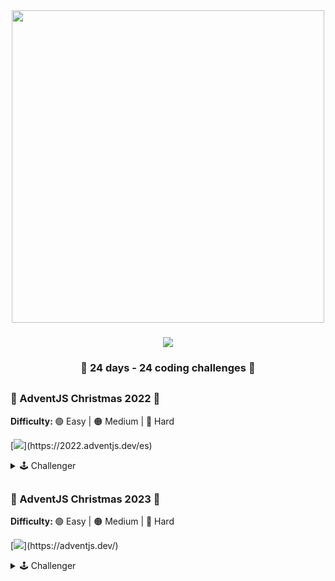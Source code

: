 <div align="center">
    <img width="500" src="https://i.imgur.com/EqNt0FH.png"/>
</div>

###

<div align="center">
   <img src="https://img.shields.io/badge/Challenge created by-Midudev-fdc43f?)](https://2022.adventjs.dev/es"/>
</div>

<div align="center">
    <h3> 🎁 24 days - 24 coding challenges 🎁</h3>
</div>

##

### 🎄 AdventJS Christmas 2022 🎄

<b>Difficulty: </b> 🟢 Easy | 🟠 Medium | 🔴 Hard

[![](https://img.shields.io/badge/Website-Adventjs.2022-fdc43f?)](https://2022.adventjs.dev/es)

<details hide>

<summary>🕹️ Challenger</summary>

|  #  |                                 Img                                  |                 Title                  | Difficulty |             Challenge             |                   Solution                   |
| :-: | :------------------------------------------------------------------: | :------------------------------------: | :--------: | :-------------------------------: | :------------------------------------------: |
| 01  | <img src="https://i.imgur.com/kHa5RKW.png" width="100" height="80"/> |  Automating Christmas gift wrapping!   |     🟢     | [View](./Challenges-2022/Day-01)  | [View](./Challenges-2022/Day-01/Solution.js) |
| 02  | <img src="https://i.imgur.com/6Vm2l5a.png" width="100" height="80"/> |     Nobody wants to work overtime      |     🟢     | [View](./Challenges-2022/Day-02)  | [View](./Challenges-2022/Day-02/Solution.js) |
| 03  | <img src="https://i.imgur.com/IK3ybFX.png" width="100" height="80"/> | ¿How many gift boxes does Santa carry? |     🟢     | [View](./Challenges-2022/Day-03)  | [View](./Challenges-2022/Day-03/Solution.js) |
| 04  | <img src="https://i.imgur.com/but1XEZ.png" width="100" height="80"/> | A box inside another box and another.. |     🟠     | [View](./Challenges-2022/Day-04)  | [View](./Challenges-2022/Day-04/Solution.js) |
| 05  | <img src="https://i.imgur.com/buPdC5B.png" width="100" height="80"/> |       Optimizing Santa is trips        |     🔴     | [View](./Challenges-2022/Day-05)  |                  Developing                  |
| 06  | <img src="https://i.imgur.com/ig5TRGK.png" width="100" height="80"/> |     Creating Christmas decorations     |     🟠     | [View](./Challenges-2022/Day-06)  |                  Developing                  |
| 07  | <img src="https://i.imgur.com/D3uHis2.png" width="100" height="80"/> |       Taking inventory of gifts        |     🟢     | [View](./Challenges-2022/Day-07/) | [View](./Challenges-2022/Day-07/Solution.js) |
| 08  | <img src="https://i.imgur.com/GLh80T8.png" width="100" height="80"/> |          We need a mechanic!           |     🟠     | [View](./Challenges-2022/Day-08)  |                  Developing                  |
| 09  | <img src="https://i.imgur.com/8oZrrWU.png" width="100" height="80"/> |       The crazy Christmas lights       |     🟢     | [View](./Challenges-2022/Day-09)  |                  Developing                  |
| 10  | <img src="https://i.imgur.com/iExnKoY.png" width="100" height="80"/> |      Jumping from Santa is sleigh      |     🟠     | [View](./Challenges-2022/Day-10)  |                  Developing                  |
| 11  | <img src="https://i.imgur.com/37PAe4I.png" width="100" height="80"/> |      Santa Claus is Scrum Master       |     🔴     | [View](./Challenges-2022/Day-11)  |                  Developing                  |
| 12  | <img src="https://i.imgur.com/bbNfkaB.png" width="100" height="80"/> |          Electric sleds, wow!          |     🟠     | [View](./Challenges-2022/Day-12)  |                  Developing                  |
| 13  | <img src="https://i.imgur.com/ANGHRFM.png" width="100" height="80"/> |         Backup Santa is files          |     🟢     | [View](./Challenges-2022/Day-13)  | [View](./Challenges-2022/Day-13/Solution.js) |
| 14  | <img src="https://i.imgur.com/Rwo9KiK.png" width="100" height="80"/> |             The best path              |     🟠     | [View](./Challenges-2022/Day-14)  |                  Developing                  |
| 15  | <img src="https://i.imgur.com/LHalWkF.png" width="100" height="80"/> |     Decorating the Christmas tree      |     🟠     | [View](./Challenges-2022/Day-15)  |                  Developing                  |
| 16  | <img src="https://i.imgur.com/WX6f1aC.png" width="100" height="80"/> |       Arranging Santa is letters       |     🔴     | [View](./Challenges-2022/Day-16)  |                  Developing                  |
| 17  | <img src="https://i.imgur.com/xo9HO3h.png" width="100" height="80"/> |      Carrying the gifts in sacks       |     🟠     | [View](./Challenges-2022/Day-17)  |                  Developing                  |
| 18  | <img src="https://i.imgur.com/CZwUrxX.png" width="100" height="80"/> |           We are out of ink!           |     🟢     | [View](./Challenges-2022/Day-18)  | [View](./Challenges-2022/Day-18/Solution.js) |
| 19  | <img src="https://i.imgur.com/gBMPBZw.png" width="100" height="80"/> |           Sorting the gifts            |     🟢     | [View](./Challenges-2022/Day-19)  | [View](./Challenges-2022/Day-19/Solution.js) |
| 20  | <img src="https://i.imgur.com/r2HCzxM.png" width="100" height="80"/> |         More challenging trips         |     🔴     | [View](./Challenges-2022/Day-20)  |                  Developing                  |
| 21  | <img src="https://i.imgur.com/D3PjxXz.png" width="100" height="80"/> |        Creating the gift table         |     🟠     | [View](./Challenges-2022/Day-21)  |                  Developing                  |
| 22  | <img src="https://i.imgur.com/9Dlerey.png" width="100" height="80"/> |            Lighting in tune            |     🟢     | [View](./Challenges-2022/Day-22)  |                  Developing                  |
| 23  | <img src="https://i.imgur.com/TfDwnq0.png" width="100" height="80"/> |          Santa Claus compiler          |     🔴     | [View](./Challenges-2022/Day-23)  |                  Developing                  |
| 24  | <img src="https://i.imgur.com/OPE0Qyo.png" width="100" height="80"/> |      the last challenge is a maze      |     🔴     | [View](./Challenges-2022/Day-24)  |                  Developing                  |

</details>

##

### 🎅 AdventJS Christmas 2023 🎅

<b>Difficulty: </b> 🟢 Easy | 🟠 Medium | 🔴 Hard

[![](https://img.shields.io/badge/Website-Adventjs.2023-fdc43f?)](https://adventjs.dev/)

<details hide>

<summary>🕹️ Challenger</summary>

|  #  |                                 Img                                  |             Title             | Difficulty |            Challenge             |                   Solution                   |
| :-: | :------------------------------------------------------------------: | :---------------------------: | :--------: | :------------------------------: | :------------------------------------------: |
| 01  | <img src="https://i.imgur.com/Ws3lq6x.png" width="70" height="80"/>  |     First Gift Repeated!      |     🟢     | [View](./Challenges-2023/Day-01) | [View](./Challenges-2023/Day-01/Solution.js) |
| 02  | <img src="https://i.imgur.com/akMUPrA.png" width="50" height="80"/>  |      We star the factory      |     🟢     | [View](./Challenges-2023/Day-02) | [View](./Challenges-2023/Day-02/Solution.js) |
| 03  | <img src="https://i.imgur.com/FjxRHie.png" width="70" height="80"/>  |        The naughty elf        |     🟢     | [View](./Challenges-2023/Day-03) | [View](./Challenges-2023/Day-03/Solution.js) |
| 04  | <img src="https://i.imgur.com/IfV7Hb4.png" width="60" height="80"/>  |  Turn the parentheses around  |     🟠     | [View](./Challenges-2023/Day-04) |                  Developing                  |
| 05  | <img src="https://i.imgur.com/NseWY0h.png" width="100" height="80"/> |     Santa is cyber truck      |     🟠     | [View](./Challenges-2023/Day-05) |                  Developing                  |
| 06  | <img src="https://i.imgur.com/pgAVBks.png" width="50" height="80"/>  |     The reindeer on trial     |     🟢     | [View](./Challenges-2023/Day-06) |                  Developing                  |
| 07  | <img src="https://i.imgur.com/k2lRoLo.png" width="70" height="80"/>  |         The 3D boxes          |     🟢     | [View](./Challenges-2023/Day-07) |                  Developing                  |
| 08  | <img src="https://i.imgur.com/q47HflC.png" width="60" height="80"/>  |     Sorting the warehouse     |     🟠     | [View](./Challenges-2023/Day-08) |                  Developing                  |
| 09  | <img src="https://i.imgur.com/rEKwlZ6.png" width="60" height="80"/>  |       Switch the lights       |     🟢     | [View](./Challenges-2023/Day-09) |                  Developing                  |
| 10  | <img src="https://i.imgur.com/yMUOI8P.png" width="70" height="80"/>  | Create you own christmas tree |     🟢     | [View](./Challenges-2023/Day-10) |                  Developing                  |
| 11  | <img src="https://i.imgur.com/KzurHz7.png" width="60" height="80"/>  |      The studious elves       |     🟠     | [View](./Challenges-2023/Day-11) |                  Developing                  |
| 12  | <img src="https://i.imgur.com/RQUjhnQ.png" width="80" height="80"/>  |      Is it a valid copy?      |     🟠     | [View](./Challenges-2023/Day-12) |                  Developing                  |
| 13  | <img src="https://i.imgur.com/68IK29B.png" width="35" height="80"/>  |     Calculating the time      |     🟢     | [View](./Challenges-2023/Day-13) |                  Developing                  |
| 14  | <img src="https://i.imgur.com/nypQfJm.png" width="60" height="80"/>  |        Avoid the alarm        |     🟠     | [View](./Challenges-2023/Day-14) |                  Developing                  |
| 15  | <img src="https://i.imgur.com/EI7cajM.png" width="70" height="80"/>  |       Autonomous robot        |     🟠     | [View](./Challenges-2023/Day-15) |                  Developing                  |
| 16  | <img src="https://i.imgur.com/JFtSAWP.png" width="60" height="80"/>  |       Friday deployment       |     🟢     | [View](./Challenges-2023/Day-16) |                  Developing                  |
| 17  | <img src="https://i.imgur.com/EnSPqwg.png" width="60" height="80"/>  |     Optimizing the rental     |     🟢     | [View](./Challenges-2023/Day-17) |                  Developing                  |
| 18  | <img src="https://i.imgur.com/JaWDYil.png" width="60" height="80"/>  |       the digital clock       |     🔴     | [View](./Challenges-2023/Day-18) |                  Developing                  |
| 19  | <img src="https://i.imgur.com/2b4ltAT.png" width="70" height="80"/>  |       face the sabotage       |     🟠     | [View](./Challenges-2023/Day-19) |                  Developing                  |
| 20  | <img src="https://i.imgur.com/mB5hM83.png" width="50" height="80"/>  |     Distribute the weight     |     🔴     | [View](./Challenges-2023/Day-20) |                  Developing                  |
| 21  | <img src="https://i.imgur.com/sBP3fbY.png" width="70" height="80"/>  |        Binary message         |     🟠     | [View](./Challenges-2023/Day-21) |                  Developing                  |
| 22  | <img src="https://i.imgur.com/2izApJc.png" width="80" height="80"/>  |     Programming language      |     🟢     | [View](./Challenges-2023/Day-22) |                  Developing                  |
| 23  | <img src="https://i.imgur.com/rcaweU7.png" width="65" height="80"/>  |       Christmas dinner        |     🟢     | [View](./Challenges-2023/Day-23) |                  Developing                  |
| 24  | <img src="https://i.imgur.com/JmBacKM.png" width="180" height="80"/> |      Jump on the stairs       |     🟠     | [View](./Challenges-2023/Day-24) |                  Developing                  |
| 25  | <img src="https://i.imgur.com/EvbicS0.png" width="180" height="80"/> |     Calculating distances     |     🟠     | [View](./Challenges-2023/Day-25) |                  Developing                  |

</details>
